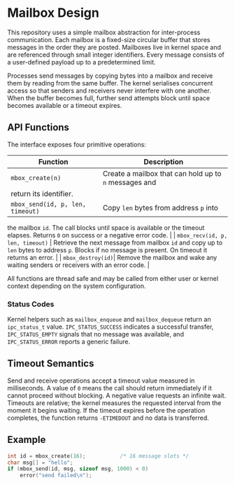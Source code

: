 # Mailbox Design

This repository uses a simple mailbox abstraction for inter-process
communication. Each mailbox is a fixed-size circular buffer that stores
messages in the order they are posted. Mailboxes live in kernel space and
are referenced through small integer identifiers. Every message consists of
a user-defined payload up to a predetermined limit.

Processes send messages by copying bytes into a mailbox and receive them by
reading from the same buffer. The kernel serialises concurrent access so
that senders and receivers never interfere with one another. When the
buffer becomes full, further send attempts block until space becomes
available or a timeout expires.

## API Functions

The interface exposes four primitive operations:

| Function          | Description                                           |
|-------------------|-------------------------------------------------------|
| `mbox_create(n)`  | Create a mailbox that can hold up to `n` messages and
                      return its identifier. |
| `mbox_send(id, p, len, timeout)` | Copy `len` bytes from address `p` into
  the mailbox `id`. The call blocks until space is available or the timeout
  elapses. Returns `0` on success or a negative error code. |
| `mbox_recv(id, p, len, timeout)` | Retrieve the next message from mailbox
  `id` and copy up to `len` bytes to address `p`. Blocks if no message is
  present. On timeout it returns an error. |
| `mbox_destroy(id)`| Remove the mailbox and wake any waiting senders or
  receivers with an error code. |

All functions are thread safe and may be called from either user or kernel
context depending on the system configuration.

### Status Codes

Kernel helpers such as `mailbox_enqueue` and `mailbox_dequeue` return an
`ipc_status_t` value. `IPC_STATUS_SUCCESS` indicates a successful transfer,
`IPC_STATUS_EMPTY` signals that no message was available, and
`IPC_STATUS_ERROR` reports a generic failure.

## Timeout Semantics

Send and receive operations accept a timeout value measured in
milliseconds. A value of `0` means the call should return immediately if
it cannot proceed without blocking. A negative value requests an infinite
wait. Timeouts are relative; the kernel measures the requested interval
from the moment it begins waiting. If the timeout expires before the
operation completes, the function returns `-ETIMEDOUT` and no data is
transferred.

## Example

```c
int id = mbox_create(16);           /* 16 message slots */
char msg[] = "hello";
if (mbox_send(id, msg, sizeof msg, 1000) < 0)
    error("send failed\n");
```
